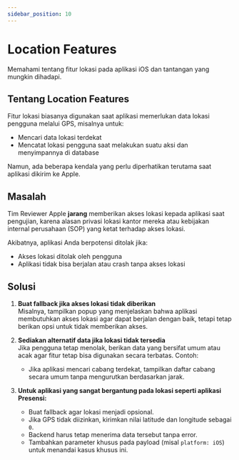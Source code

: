 ```yaml
---
sidebar_position: 10
---
```


# Location Features

Memahami tentang fitur lokasi pada aplikasi iOS dan tantangan yang mungkin dihadapi.

## Tentang Location Features

Fitur lokasi biasanya digunakan saat aplikasi memerlukan data lokasi pengguna melalui GPS, misalnya untuk:

- Mencari data lokasi terdekat  
- Mencatat lokasi pengguna saat melakukan suatu aksi dan menyimpannya di database  

Namun, ada beberapa kendala yang perlu diperhatikan terutama saat aplikasi dikirim ke Apple.

## Masalah

Tim Reviewer Apple **jarang** memberikan akses lokasi kepada aplikasi saat pengujian, karena alasan privasi lokasi kantor mereka atau kebijakan internal perusahaan (SOP) yang ketat terhadap akses lokasi.

Akibatnya, aplikasi Anda berpotensi ditolak jika:

- Akses lokasi ditolak oleh pengguna  
- Aplikasi tidak bisa berjalan atau crash tanpa akses lokasi  

## Solusi

1. **Buat fallback jika akses lokasi tidak diberikan**  
   Misalnya, tampilkan popup yang menjelaskan bahwa aplikasi membutuhkan akses lokasi agar dapat berjalan dengan baik, tetapi tetap berikan opsi untuk tidak memberikan akses.

2. **Sediakan alternatif data jika lokasi tidak tersedia**  
   Jika pengguna tetap menolak, berikan data yang bersifat umum atau acak agar fitur tetap bisa digunakan secara terbatas. Contoh:  
   - Jika aplikasi mencari cabang terdekat, tampilkan daftar cabang secara umum tanpa mengurutkan berdasarkan jarak.

3. **Untuk aplikasi yang sangat bergantung pada lokasi seperti aplikasi Presensi:**  
   - Buat fallback agar lokasi menjadi opsional.  
   - Jika GPS tidak diizinkan, kirimkan nilai latitude dan longitude sebagai `0`.  
   - Backend harus tetap menerima data tersebut tanpa error.  
   - Tambahkan parameter khusus pada payload (misal `platform: iOS`) untuk menandai kasus khusus ini.